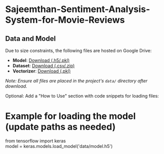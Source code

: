 # Sajeemthan-Sentiment-Analysis-System-for-Movie-Reviews

## Data and Model  
Due to size constraints, the following files are hosted on Google Drive:  

- **Model**: [Download (.h5/.pkl)]([https://drive.google.com/...](https://drive.google.com/drive/folders/1u3QGSWKcmVPXVCMi91YZUwmv1BtxSTar?usp=sharing))  
- **Dataset**: [Download (.csv/.zip)]([https://drive.google.com/...](https://drive.google.com/drive/folders/1u3QGSWKcmVPXVCMi91YZUwmv1BtxSTar?usp=sharing))  
- **Vectorizer**: [Download (.pkl)]([https://drive.google.com/...](https://drive.google.com/drive/folders/1u3QGSWKcmVPXVCMi91YZUwmv1BtxSTar?usp=sharing))  

*Note: Ensure all files are placed in the project's `data/` directory after download.*  

Optional: Add a "How to Use" section with code snippets for loading files:

# Example for loading the model (update paths as needed)
from tensorflow import keras  
model = keras.models.load_model('data/model.h5')  
